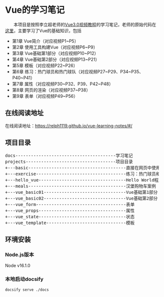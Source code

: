 # Vue的学习笔记

&emsp;&emsp;本项目是按照李立超老师的[Vue3.0视频教程](https://www.bilibili.com/video/BV1re4y1M7ko)的学习笔记，老师的原始代码在[这里](https://github.com/lilichao/vue-course)，主要学习了Vue的基础知识，包括
- 第1章 Vue简介（对应视频P1\~P5）
- 第2章 使用工具构建Vue（对应视频P6\~P9）
- 第3章 Vue基础第1部分（对应视频P10\~P12）
- 第4章 Vue基础第2部分（对应视频P13\~P21）
- 第5章 模板（对应视频P22\~P26）
- 第6章 练习：热门球员和热门球队（对应视频P27\~P29、P34\~P35、P40\~P41）
- 第7章 属性（对应视频P30\~P32、P39、P42\~P48）
- 第8章 网页的渲染（对应视频P37\~P38）
- 第9章 表单（对应视频P49\~P56）

## 在线阅读地址

在线阅读地址：https://relph1119.github.io/vue-learning-notes/#/

## 项目目录

<pre>
docs---------------------------------------学习笔记
projects-----------------------------------项目目录
+---basic--------------------------------------直接在网页中使用Vue
+---exercise-----------------------------------练习：热门球员和热门球队
+---hello_vue----------------------------------Hello World程序
+---meals--------------------------------------汉堡购物车案例
+---vue_basic01--------------------------------Vue基础第1部分
+---vue_basic02--------------------------------Vue基础第2部分
+---vue_form-----------------------------------表单
+---vue_props----------------------------------属性
+---vue_state----------------------------------状态
+---vue_template-------------------------------模板
</pre>

## 环境安装
### Node.js版本
Node v16.1.0

### 本地启动docsify
```shell
docsify serve ./docs
```


